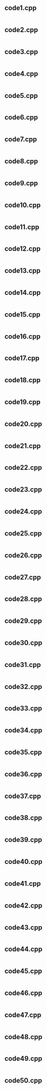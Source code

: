 ## code1.cpp
```c


```
## code2.cpp
```

```


## code3.cpp
```

```
## code4.cpp
```

```
## code5.cpp
```

```
## code6.cpp
```

```
## code7.cpp
```

```

## code8.cpp
```

```
## code9.cpp
```

```
## code10.cpp
```

```
## code11.cpp
```

```

## code12.cpp
```

```


## code13.cpp
```

```
## code14.cpp
```

```
## code15.cpp
```

```
## code16.cpp
```

```
## code17.cpp
```

```

## code18.cpp
```

```
## code19.cpp
```

```
## code20.cpp
```

```

## code21.cpp
```

```

## code22.cpp
```

```


## code23.cpp
```

```
## code24.cpp
```

```
## code25.cpp
```

```
## code26.cpp
```

```
## code27.cpp
```

```

## code28.cpp
```

```
## code29.cpp
```

```
## code30.cpp
```

```

## code31.cpp
```

```

## code32.cpp
```

```


## code33.cpp
```

```
## code34.cpp
```

```
## code35.cpp
```

```
## code36.cpp
```

```
## code37.cpp
```

```

## code38.cpp
```

```
## code39.cpp
```

```
## code40.cpp
```

```
## code41.cpp
```

```

## code42.cpp
```

```


## code43.cpp
```

```
## code44.cpp
```

```
## code45.cpp
```

```
## code46.cpp
```

```
## code47.cpp
```

```

## code48.cpp
```

```
## code49.cpp
```

```
## code50.cpp
```

```

